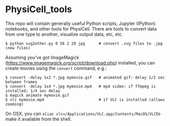 # PhysiCell_tools

This repo will contain generally useful Python scripts, Jupyter (IPython) notebooks, and other tools for PhysiCell. There are tools to convert data from one type to another, visualize output data, etc, etc.

```
$ python svg2other.py 0 56 2 20 jpg      # convert .svg files to .jpg (new files)
```

Assuming you've got ImageMagick (https://www.imagemagick.org/script/download.php) installed, you can create movies using the `convert` command, e.g.:
```
$ convert -delay 1x2 *.jpg mymovie.gif   # animated gif: delay 1/2 sec between frames
$ convert -delay 1x4 *.jpg mymovie.mp4   # mp4 video: if ffmpeg is installed; 1/4 sec delay
$ magick animate mymovie.gif
$ vlc mymovie.mp4                        # if VLC is installed (allows zooming)
```

On OSX, you can `alias vlc=/Applications/VLC.app/Contents/MacOS/VLC`to make it available from the shell.
